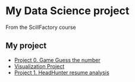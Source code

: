 # My Data Science project

From the ScillFactory course

## My project


* [Project 0. Game Guess the number](https://github.com/OlesyaNori/sf_datasciense/tree/main/project%200) 
* [Visualization Project](https://github.com/OlesyaNori/sf_datasciense/blob/main/Visualization%20Project/Final%20visualization%20tasks.ipynb)
* [Project 1. HeadHunter resume analysis](https://github.com/OlesyaNori/sf_datasciense/tree/main/project%201)

